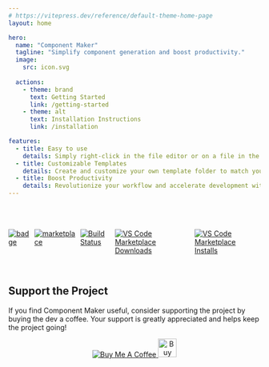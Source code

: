 ```yaml
---
# https://vitepress.dev/reference/default-theme-home-page
layout: home

hero:
  name: "Component Maker"
  tagline: "Simplify component generation and boost productivity."
  image:
    src: icon.svg
  
  actions:
    - theme: brand
      text: Getting Started
      link: /getting-started
    - theme: alt
      text: Installation Instructions
      link: /installation

features:
  - title: Easy to use
    details: Simply right-click in the file editor or on a file in the explorer, and choose `📐Make Component` to generate a component as needed.
  - title: Customizable Templates
    details: Create and customize your own template folder to match your project's requirements. The extension clones your model, similar to how plop does, allowing for flexibility in your file structure.
  - title: Boost Productivity
    details: Revolutionize your workflow and accelerate development with Component Maker's lightning-fast component creation process.
---
```

<style>
  .badge-container {  
    justify-content:center;
    display:flex; 
    gap:10px;
    padding-top:50px;
  }
  </style> 
<p class='badge-container'>
 <a href="#badge">
    <img alt="badge" src="https://img.shields.io/badge/Component-Maker-f4511e.svg?style=flat-square"></a>
  <a href="https://marketplace.visualstudio.com/items?itemName=Ar-mane.component-maker"><img src="https://img.shields.io/visual-studio-marketplace/v/Ar-mane.component-maker?label=Component%20Maker&logo=visual-studio-code" alt="marketplace"/>
  </a>
  <a href="https://github.com/Ar-mane/component-maker/actions/workflows/publish.yml">
    <img alt="Build Status" src="https://github.com/Ar-mane/component-maker/actions/workflows/publish.yml/badge.svg"></a>
  <a href="https://marketplace.visualstudio.com/items?itemName=Ar-mane.component-maker">
    <img alt="VS Code Marketplace Downloads" src="https://img.shields.io/visual-studio-marketplace/d/Ar-mane.component-maker"></a>
  <a href="https://marketplace.visualstudio.com/items?itemName=Ar-mane.component-maker">
    <img alt="VS Code Marketplace Installs" src="https://img.shields.io/visual-studio-marketplace/i/Ar-mane.component-maker"></a>
</p>
 
<br/>

 
## Support the Project

If you find Component Maker useful, consider supporting the project by buying the dev a coffee. Your support is greatly appreciated and helps keep the project going!

<p align="center">
  <a href="https://www.buymeacoffee.com/armanearache" target="_blank">
    <img src="https://www.buymeacoffee.com/assets/img/custom_images/orange_img.png" alt="Buy Me A Coffee" style="height: auto !important;width: auto !important;" >
  </a>
  <a href="https://ko-fi.com/armanearache" target="_blank">
    <img src="https://assets-global.website-files.com/5c14e387dab576fe667689cf/64f1a9ddd0246590df69ea15_kofi_long_button_dark%25402x-p-500.png" alt="Buy Me A Coffee" style="height: 37px !important;width: auto !important;" >
  </a>
</p>
